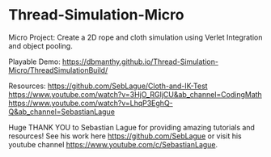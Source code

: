 # Thread-Simulation-Micro
Micro Project: Create a 2D rope and cloth simulation using Verlet Integration and object pooling.

Playable Demo: https://dbmanthy.github.io/Thread-Simulation-Micro/ThreadSimulationBuild/

Resources:
https://github.com/SebLague/Cloth-and-IK-Test
https://www.youtube.com/watch?v=3HjO_RGIjCU&ab_channel=CodingMath
https://www.youtube.com/watch?v=LhqP3EghQ-Q&ab_channel=SebastianLague


Huge THANK YOU to Sebastian Lague for providing amazing tutorials and resources! See his work here https://github.com/SebLague or visit his youtube channel https://www.youtube.com/c/SebastianLague.
